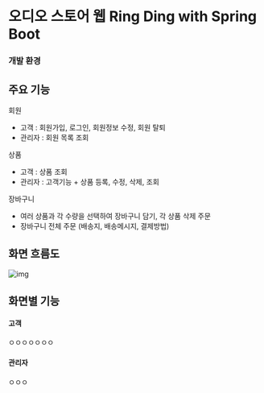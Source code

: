 # 오디오 스토어 웹 Ring Ding with Spring Boot

### 개발 환경

## 주요 기능
회원
- 고객 : 회원가입, 로그인, 회원정보 수정, 회원 탈퇴
- 관리자 : 회원 목록 조회

상품
- 고객 : 상품 조회
- 관리자 : 고객기능 + 상품 등록, 수정, 삭제, 조회
 
장바구니
- 여러 상품과 각 수량을 선택하여 장바구니 담기, 각 상품 삭제
주문
- 장바구니 전체 주문 (배송지, 배송메시지, 결제방법)

## 화면 흐름도
![img](https://github.com/gwidding/sts4_SpringBoot/assets/135992700/446e4eaa-9786-45a4-9b01-2893dca6f88d)

## 화면별 기능
#### 고객
ㅇㅇㅇㅇㅇㅇㅇ
 
</table>

#### 관리자
ㅇㅇㅇ
